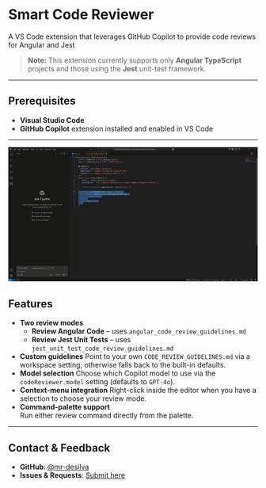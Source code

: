 # Smart Code Reviewer
A VS Code extension that leverages GitHub Copilot to provide code reviews for Angular and Jest

> **Note:** This extension currently supports only **Angular TypeScript** projects and those using the **Jest** unit-test framework.

---

## Prerequisites

- **Visual Studio Code**  
- **GitHub Copilot** extension installed and enabled in VS Code

---

![A quick demo of Smart Code Reviewer](media/intro.gif)

## Features

- **Two review modes**  
  - **Review Angular Code** – uses `angular_code_review_guidelines.md`  
  - **Review Jest Unit Tests** – uses `jest_unit_test_code_review_guidelines.md`  
- **Custom guidelines**
  Point to your own `CODE_REVIEW_GUIDELINES.md` via a workspace setting; otherwise falls back to the built-in defaults.
- **Model selection**
  Choose which Copilot model to use via the `codeReviewer.model` setting (defaults to `GPT-4o`).
- **Context-menu integration**
  Right-click inside the editor when you have a selection to choose your review mode.
- **Command-palette support**  
  Run either review command directly from the palette.

---

## Contact & Feedback

- **GitHub**: [@mr-desilva](https://github.com/mr-desilva)  
- **Issues & Requests**: [Submit here](https://github.com/mr-desilva/smart-code-reviewer/issues)
